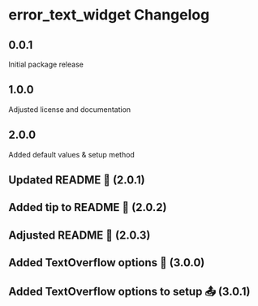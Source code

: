 # error_text_widget Changelog

## 0.0.1

Initial package release

## 1.0.0

Adjusted license and documentation

## 2.0.0

Added default values & setup method

## Updated README 📄 (2.0.1)

## Added tip to README 📄 (2.0.2)

## Adjusted README 📄 (2.0.3)

## Added TextOverflow options 💬 (3.0.0)

## Added TextOverflow options to setup 📤 (3.0.1)